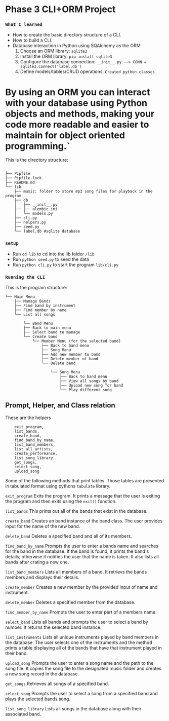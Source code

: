 # Phase 3 CLI+ORM Project 

 ### `What I learned`

- How to create the basic directory structure of a CLI.
- How to build a CLI.
- Database interaction in Python using SQAlchemy as the ORM
    1. Choose an ORM library: `sqlite3`
    2. Install the ORM library: `pip install sqlite3`
    3. Configure the database connection: `__init__.py --> CONN = sqlite3.connect('label.db')`
    4. Define models/tables/CRUD operations: `Created python classes`
    
# By using an ORM you can interact with your database using Python objects and methods, making your code more readable and easier to maintain for object oriented programming.`  

This is the directory structure:

```console

├── Pipfile
├── Pipfile.lock
├── README.md
└── lib
    ├── music: folder to store mp3 song files for playback in the program
    ├── db
    │   ├── __init__.py
    ├── ├── alembic.ini
    │   └── models.py  
    ├── cli.py
    ├── helpers.py
    ├── seed.py
    └── label.db #sqlite database
```

### `setup`

- Run `cd lib` to cd into the lib folder `/lib` 
- Run `python seed.py` to seed the data
- Run `python cli.py` to start the program  `lib/cli.py` 

### `Running the CLI`

This is the program structure:
```console
└── Main Menu
    ├── Manage Bands
    ├── Find band by instrument
    ├── Find member by name
    └── List all songs    
        
        └── Band Menu
        ├── Back to main menu
        ├── Select band to manage
        └── Create band            
            └── Member Menu (for the selected band)
                ├── Back to band menu
                ├── Song Menu
                ├── Add new member to band
                ├── Delete member of band
                └── Delete band

                    └── Song Menu
                        ├── Back to band menu
                        ├── View all songs by band
                        ├── Upload new song for band
                        └── Play different song
```      

## Prompt, Helper, and Class relation 

These are the helpers

```
    exit_program,
    list_bands,
    create_band, 
    find_band_by_name,
    list_band_members,
    list_all_artists,
    create_performance,
    list_song_library,
    get_songs, 
    select_song,
    upload_song
```

Some of the following methods that print tables. Those tables are presented in tabulated format using pythons `tabulate` library. 

`exit_program` Exits the program. It prints a message that the user is exiting the program and then exits using the `exit()` function.

`list_bands`
This prints out all of the bands that exist in the database. 

`create_band`
Creates an band instance of the band class. The user provides input for the name of the new band.  

`delete_band` 
Deletes a specified band and all of its members.

`find_band_by_name`
Prompts the user to enter a bands name and searches for the band in the database. If the band is found, it prints the band's details; otherwise it notifies the user that the name is taken. It also lists all bands after crating a new one.

`list_band_members`
Lists all members of a band. It retrievs the bands members and displays their details. 

`create_member`
Creates a new member by the provided input of name and instrument.

`delete_member`
Deletes a specified member from the database.

`find_member_by_name`
Prompts the user to enter part of a members name.

`select_band`
Lists all bands and prompts the user to select a band by number. It returns the selected band instance.

`list_instruments`
Lists all unique instruments played by band members in the database. The user selects one of the instruments and the method prints a table displaying all of the bands that have that instrument played in their band.

`upload_song`
Prompts the user to enter a song name and the path to the song file. It copies the song file to the designated music folder and creates a new song record in the database.

`get_songs` 
Retrieves all songs of a specified band.

`select_song`
Prompts the user to select a song from a specified band and plays the selected bands song.

`list_song_library`
Lists all songs in the database along with their associated band.

